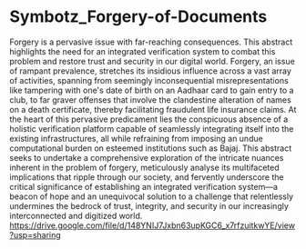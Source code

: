 # Symbotz_Forgery-of-Documents
Forgery is a pervasive issue with far-reaching consequences. This abstract highlights the need for an integrated verification system to combat this problem and restore trust and security in our digital world.
Forgery, an issue of rampant prevalence, stretches its insidious influence across a 
vast array of activities, spanning from seemingly inconsequential misrepresentations like 
tampering with one's date of birth on an Aadhaar card to gain entry to a club, to far graver 
offenses that involve the clandestine alteration of names on a death certificate, thereby 
facilitating fraudulent life insurance claims. At the heart of this pervasive predicament lies the 
conspicuous absence of a holistic verification platform capable of seamlessly integrating itself 
into the existing infrastructures, all while refraining from imposing an undue computational 
burden on esteemed institutions such as Bajaj. This abstract seeks to undertake a 
comprehensive exploration of the intricate nuances inherent in the problem of forgery, 
meticulously analyse its multifaceted implications that ripple through our society, and fervently 
underscore the critical significance of establishing an integrated verification system—a beacon 
of hope and an unequivocal solution to a challenge that relentlessly undermines the bedrock of 
trust, integrity, and security in our increasingly interconnected and digitized world.
https://drive.google.com/file/d/148YNIJ7Jxbn63upKGC6_x7rfzuitkwYE/view?usp=sharing
